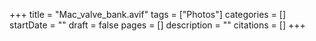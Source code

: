 +++
title = "Mac_valve_bank.avif"
tags = ["Photos"]
categories = []
startDate = ""
draft = false
pages = []
description = ""
citations = []
+++
